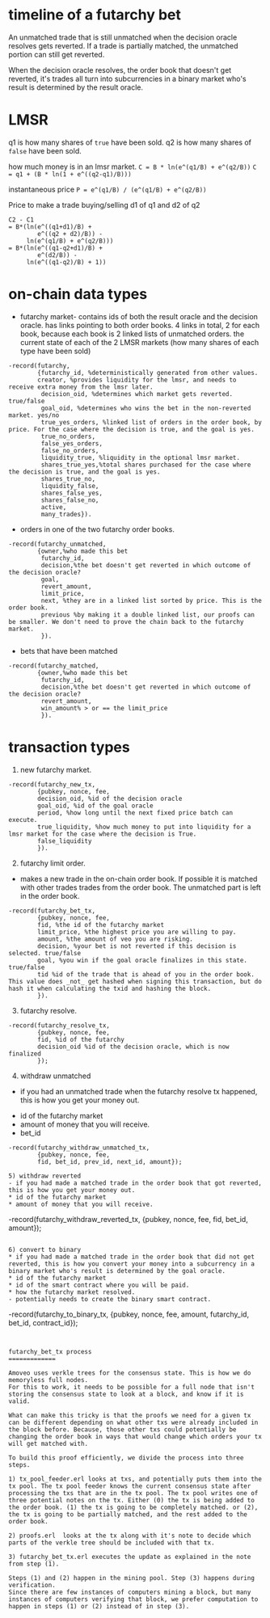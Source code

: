 timeline of a futarchy bet
======
An unmatched trade that is still unmatched when the decision oracle resolves gets reverted.
If a trade is partially matched, the unmatched portion can still get reverted.

When the decision oracle resolves, the order book that doesn't get reverted, it's trades all turn into subcurrencies in a binary market who's result is determined by the result oracle.

LMSR
=======

q1 is how many shares of `true` have been sold. q2 is how many shares of `false` have been sold.

how much money is in an lmsr market.
`C = B * ln(e^(q1/B) + e^(q2/B))`
`C = q1 + (B * ln(1 + e^((q2-q1)/B)))`

instantaneous price 
`P = e^(q1/B) / (e^(q1/B) + e^(q2/B))`

Price to make a trade buying/selling d1 of q1 and d2 of q2
```
C2 - C1
= B*(ln(e^((q1+d1)/B) +
        e^((q2 + d2)/B)) -
     ln(e^(q1/B) + e^(q2/B)))
= B*(ln(e^((q1-q2+d1)/B) +
        e^(d2/B)) -
     ln(e^((q1-q2)/B) + 1))
```

on-chain data types
=======

* futarchy market- contains ids of both the result oracle and the decision oracle. has links pointing to both order books. 4 links in total, 2 for each book, because each book is 2 linked lists of unmatched orders. the current state of each of the 2 LMSR markets (how many shares of each type have been sold)

```
-record(futarchy,
        {futarchy_id, %deterministically generated from other values.
        creator, %provides liquidity for the lmsr, and needs to receive extra money from the lmsr later.
         decision_oid, %determines which market gets reverted. true/false
         goal_oid, %determines who wins the bet in the non-reverted market. yes/no
         true_yes_orders, %linked list of orders in the order book, by price. For the case where the decision is true, and the goal is yes.
         true_no_orders,
         false_yes_orders,
         false_no_orders,
         liquidity_true, %liquidity in the optional lmsr market.
         shares_true_yes,%total shares purchased for the case where the decision is true, and the goal is yes.
         shares_true_no,
         liquidity_false,
         shares_false_yes,
         shares_false_no,
         active,
         many_trades}).
```

* orders in one of the two futarchy order books.

```
-record(futarchy_unmatched,
        {owner,%who made this bet
         futarchy_id,
         decision,%the bet doesn't get reverted in which outcome of the decision oracle?
         goal,
         revert_amount,
         limit_price,
         next, %they are in a linked list sorted by price. This is the order book.
         previous %by making it a double linked list, our proofs can be smaller. We don't need to prove the chain back to the futarchy market.
         }).
```

* bets that have been matched

```
-record(futarchy_matched,
        {owner,%who made this bet
         futarchy_id,
         decision,%the bet doesn't get reverted in which outcome of the decision oracle?
         revert_amount,
         win_amount% > or == the limit_price
         }).
```


transaction types
=================


1) new futarchy market.
```
-record(futarchy_new_tx,
        {pubkey, nonce, fee,
        decision_oid, %id of the decision oracle
        goal_oid, %id of the goal oracle
        period, %how long until the next fixed price batch can execute.
        true_liquidity, %how much money to put into liquidity for a lmsr market for the case where the decision is True.
        false_liquidity 
        }).
```

2) futarchy limit order.
* makes a new trade in the on-chain order book. If possible it is matched with other trades trades from the order book. The unmatched part is left in the order book.
```
-record(futarchy_bet_tx,
        {pubkey, nonce, fee,
        fid, %the id of the futarchy market
        limit_price, %the highest price you are willing to pay.
        amount, %the amount of veo you are risking.
        decision, %your bet is not reverted if this decision is selected. true/false
        goal, %you win if the goal oracle finalizes in this state. true/false
        tid %id of the trade that is ahead of you in the order book. This value does _not_ get hashed when signing this transaction, but do hash it when calculating the txid and hashing the block.
        }).
```

3) futarchy resolve.
```
-record(futarchy_resolve_tx,
        {pubkey, nonce, fee,
        fid, %id of the futarchy
        decision_oid %id of the decision oracle, which is now finalized
        });
```

4) withdraw unmatched
- if you had an unmatched trade when the futarchy resolve tx happened, this is how you get your money out.
* id of the futarchy market
* amount of money that you will receive.
* bet_id
```
-record(futarchy_withdraw_unmatched_tx,
        {pubkey, nonce, fee,
        fid, bet_id, prev_id, next_id, amount});

5) withdraw reverted
- if you had made a matched trade in the order book that got reverted, this is how you get your money out.
* id of the futarchy market
* amount of money that you will receive.
```
-record(futarchy_withdraw_reverted_tx,
        {pubkey, nonce, fee,
        fid, bet_id, amount});
```

6) convert to binary
* if you had made a matched trade in the order book that did not get reverted, this is how you convert your money into a subcurrency in a binary market who's result is determined by the goal oracle.
* id of the futarchy market
* id of the smart contract where you will be paid.
* how the futarchy market resolved.
- potentially needs to create the binary smart contract.
```
-record(futarchy_to_binary_tx,
        {pubkey, nonce, fee,
        amount, futarchy_id, bet_id,
        contract_id});
```


futarchy_bet_tx process
=============

Amoveo uses verkle trees for the consensus state. This is how we do memoryless full nodes.
For this to work, it needs to be possible for a full node that isn't storing the consensus state to look at a block, and know if it is valid.

What can make this tricky is that the proofs we need for a given tx can be different depending on what other txs were already included in the block before. Because, those other txs could potentially be changing the order book in ways that would change which orders your tx will get matched with.

To build this proof efficiently, we divide the process into three steps.

1) tx_pool_feeder.erl looks at txs, and potentially puts them into the tx pool. The tx pool feeder knows the current consensus state after processing the txs that are in the tx pool. The tx pool writes one of three potential notes on the tx. Either (0) the tx is being added to the order book. (1) the tx is going to be completely matched. or (2), the tx is going to be partially matched, and the rest added to the order book.

2) proofs.erl  looks at the tx along with it's note to decide which parts of the verkle tree should be included with that tx.

3) futarchy_bet_tx.erl executes the update as explained in the note from step (1).

Steps (1) and (2) happen in the mining pool. Step (3) happens during verification.
Since there are few instances of computers mining a block, but many instances of computers verifying that block, we prefer computation to happen in steps (1) or (2) instead of in step (3).
